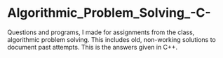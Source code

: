 # Algorithmic_Problem_Solving_-C-
Questions and programs, I made for assignments from the class, algorithmic problem solving. This includes old, non-working solutions to document past attempts. This is the answers given in C++.
